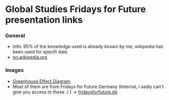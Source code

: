 # Global Studies Fridays for Future presentation links

### General
* Info: 95% of the knowledge used is already known by me, wikipedia has been used for specifi date
* [en.wikipedia.org](https://en.wikipedia.org/wiki/School_Strike_for_Climate)

### Images
* [Greenhouse Effect Diagram](https://commons.wikimedia.org/wiki/File:Earth%27s_greenhouse_effect_(US_EPA,_2012).png)
* Most of them are from Fridays for Future Germany (Internal, i sadly can't give you access to these :/ ) -> [fridaysforfuture.de](https://fridaysforfuture.de/)
